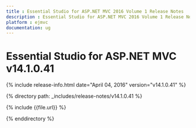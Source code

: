 ```yaml
---
title : Essential Studio for ASP.NET MVC 2016 Volume 1 Release Notes
description : Essential Studio for ASP.NET MVC 2016 Volume 1 Release Notes
platform : ejmvc
documentation: ug
---
```


# Essential Studio for ASP.NET MVC v14.1.0.41

{% include release-info.html date="April 04, 2016" version="v14.1.0.41" %} 

{% directory path: _includes/release-notes/v14.1.0.41 %}

{% include {{file.url}} %}

{% enddirectory %}